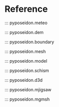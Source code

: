 # Reference

::: pyposeidon.meteo

::: pyposeidon.dem

::: pyposeidon.boundary

::: pyposeidon.mesh

::: pyposeidon.model

::: pyposeidon.schism

::: pyposeidon.d3d

::: pyposeidon.mjigsaw

::: pyposeidon.mgmsh
